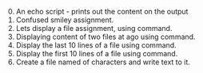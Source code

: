 0. An echo script - prints out the content on the output
1. Confused smiley assignment.
2. Lets display a file assignment, using <cat> command.
3. Displaying content of two files at ago using <cat> command.
4. Display the last 10 lines of a file using <tail> command.
5. Display the first 10 lines of a file using <head> command.
6. Create a file named of characters and write text to it.
